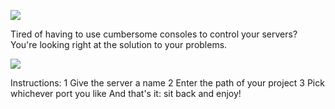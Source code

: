 ![](http://juanberzal.com:81/images/logo.png)

Tired of having to use cumbersome consoles to control your servers? 
You're looking right at the solution to your problems. 

![](http://juanberzal.com:81/images/cannon.png)

Instructions:
1 Give the server a name
2 Enter the path of your project
3 Pick whichever port you like
And that's it: sit back and enjoy! 